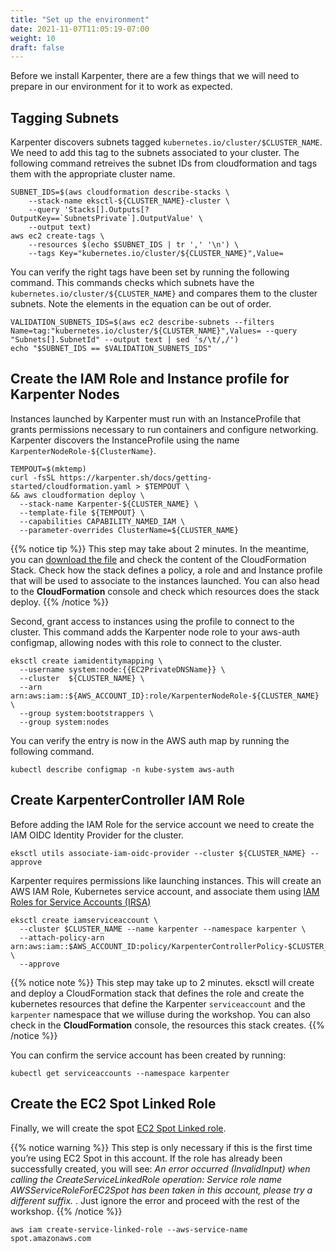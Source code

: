 ```yaml
---
title: "Set up the environment"
date: 2021-11-07T11:05:19-07:00
weight: 10
draft: false
---
```


Before we install Karpenter, there are a few things that we will need to prepare in our environment for it to work as expected.

## Tagging Subnets


Karpenter discovers subnets tagged `kubernetes.io/cluster/$CLUSTER_NAME`. We need to add this tag to the subnets associated to your cluster. The following command retreives the subnet IDs from cloudformation and tags them with the appropriate cluster name.

```
SUBNET_IDS=$(aws cloudformation describe-stacks \
    --stack-name eksctl-${CLUSTER_NAME}-cluster \
    --query 'Stacks[].Outputs[?OutputKey==`SubnetsPrivate`].OutputValue' \
    --output text)
aws ec2 create-tags \
    --resources $(echo $SUBNET_IDS | tr ',' '\n') \
    --tags Key="kubernetes.io/cluster/${CLUSTER_NAME}",Value=
```

You can verify the right tags have been set by running the following command. This commands checks which subnets have the `kubernetes.io/cluster/${CLUSTER_NAME}` and compares them to the cluster subnets. Note the elements in the equation can be out of order.

```
VALIDATION_SUBNETS_IDS=$(aws ec2 describe-subnets --filters Name=tag:"kubernetes.io/cluster/${CLUSTER_NAME}",Values= --query "Subnets[].SubnetId" --output text | sed 's/\t/,/')
echo "$SUBNET_IDS == $VALIDATION_SUBNETS_IDS"
```

## Create the IAM Role and Instance profile for Karpenter Nodes 

Instances launched by Karpenter must run with an InstanceProfile that grants permissions necessary to run containers and configure networking. Karpenter discovers the InstanceProfile using the name `KarpenterNodeRole-${ClusterName}`.

```
TEMPOUT=$(mktemp)
curl -fsSL https://karpenter.sh/docs/getting-started/cloudformation.yaml > $TEMPOUT \
&& aws cloudformation deploy \
  --stack-name Karpenter-${CLUSTER_NAME} \
  --template-file ${TEMPOUT} \
  --capabilities CAPABILITY_NAMED_IAM \
  --parameter-overrides ClusterName=${CLUSTER_NAME}
```

{{% notice tip %}}
This step may take about 2 minutes. In the meantime, you can [download the file](https://karpenter.sh/docs/getting-started/cloudformation.yaml) and check the content of the CloudFormation Stack. Check how the stack defines a policy, a role and and Instance profile that will be used to associate to the instances launched. You can also head to the **CloudFormation** console and check which resources does the stack deploy.
{{% /notice %}}

Second, grant access to instances using the profile to connect to the cluster. This command adds the Karpenter node role to your aws-auth configmap, allowing nodes with this role to connect to the cluster.

```
eksctl create iamidentitymapping \
  --username system:node:{{EC2PrivateDNSName}} \
  --cluster  ${CLUSTER_NAME} \
  --arn arn:aws:iam::${AWS_ACCOUNT_ID}:role/KarpenterNodeRole-${CLUSTER_NAME} \
  --group system:bootstrappers \
  --group system:nodes
```

You can verify the entry is now in the AWS auth map by running the following command. 

```
kubectl describe configmap -n kube-system aws-auth
```

## Create KarpenterController IAM Role

Before adding the IAM Role for the service account we need to create the IAM OIDC Identity Provider for the cluster. 

```
eksctl utils associate-iam-oidc-provider --cluster ${CLUSTER_NAME} --approve
```

Karpenter requires permissions like launching instances. This will create an AWS IAM Role, Kubernetes service account, and associate them using [IAM Roles for Service Accounts (IRSA)](https://docs.aws.amazon.com/emr/latest/EMR-on-EKS-DevelopmentGuide/setting-up-enable-IAM.html)

```
eksctl create iamserviceaccount \
  --cluster $CLUSTER_NAME --name karpenter --namespace karpenter \
  --attach-policy-arn arn:aws:iam::$AWS_ACCOUNT_ID:policy/KarpenterControllerPolicy-$CLUSTER_NAME \
  --approve
```

{{% notice note %}}
This step may take up to 2 minutes. eksctl will create and deploy a CloudFormation stack that defines the role and create the kubernetes resources that define the Karpenter `serviceaccount` and the `karpenter` namespace that we willuse during the workshop. You can also check in the **CloudFormation** console, the resources this stack creates.
{{% /notice %}}


You can confirm the service account has been created by running:

```
kubectl get serviceaccounts --namespace karpenter
```

## Create the EC2 Spot Linked Role

Finally, we will create the spot [EC2 Spot Linked role](https://docs.aws.amazon.com/AWSEC2/latest/UserGuide/spot-requests.html#service-linked-roles-spot-instance-requests).

{{% notice warning %}}
This step is only necessary if this is the first time you’re using EC2 Spot in this account. If the role has already been successfully created, you will see: *An error occurred (InvalidInput) when calling the CreateServiceLinkedRole operation: Service role name AWSServiceRoleForEC2Spot has been taken in this account, please try a different suffix.* . Just ignore the error and proceed with the rest of the workshop.
{{% /notice %}}

```
aws iam create-service-linked-role --aws-service-name spot.amazonaws.com
```



